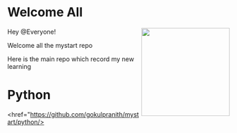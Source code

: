 # Welcome All
 
<img src="https://octodex.github.com/images/Professortocat_v2.png" align="right" height="200px" />

Hey @Everyone!

Welcome all the mystart repo 

Here is the main repo which record my new learning 
# Python

<href="https://github.com/gokulpranith/mystart/python/>
